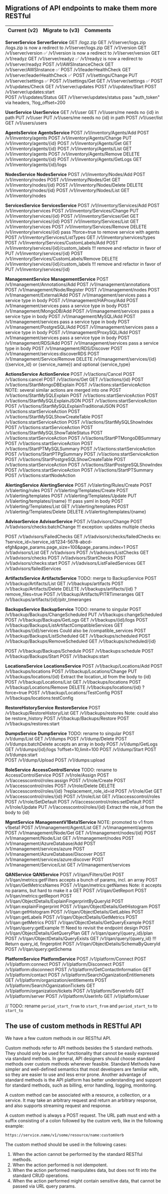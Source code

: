 ## Migrations of API endpoints to make them more RESTful

| Current (v2)                                    | Migrate to (v3)                                | Comments                        |
| ----------------------------------------------- | ---------------------------------------------- | ------------------------------- |

**ServerService**                                   **ServerService**
GET /logz.zip                                       GET /v1/server/logs.zip                          /logs.zip is now a redirect to /v1/server/logs.zip
GET /v1/version                                     GET /v1/server/version                           ✅ /v1/version is now a redirect to /v1/server/version
GET /v1/readyz                                      GET /v1/server/readyz                            ✅ /v1/readyz is now a redirect to /v1/server/readyz
POST /v1/AWSInstanceCheck                           GET /v1/server/AWSInstance                       ✅
POST /v1/leaderHealthCheck                          GET /v1/server/leaderHealthCheck                 ✅
POST /v1/settings/Change                            PUT /v1/server/settings                          ✅
POST /v1/settings/Get                               GET /v1/server/settings                          ✅
POST /v1/updates/Check                              GET /v1/server/updates
POST /v1/updates/Start                              POST /v1/server/updates:start                  
POST /v1/updates/Status                             GET /v1/server/updates/status                    pass "auth_token" via headers, ?log_offset=200

**UserService**                                     **UserService**
GET /v1/user                                        GET /v1/users/me                                 needs no {id} in path
PUT /v1/user                                        PUT /v1/users/me                                 needs no {id} in path
POST /v1/user/list                                  GET /v1/users/users

**AgentsService**                                   **AgentsService**
POST /v1/inventory/Agents/Add                       POST /v1/inventory/agents
POST /v1/inventory/Agents/Change                    PUT /v1/inventory/agents/{id}
POST /v1/inventory/Agents/Get                       GET /v1/inventory/agents/{id}
POST /v1/inventory/Agents/List                      GET /v1/inventory/agents
POST /v1/inventory/Agents/Remove                    DELETE /v1/inventory/agents/{id}
POST /v1/inventory/Agents/GetLogs                   GET /v1/inventory/agents/{id}/logs            

**NodesService**                                   **NodesService**
POST /v1/inventory/Nodes/Add                        POST /v1/inventory/nodes
POST /v1/inventory/Nodes/Get                        GET /v1/inventory/nodes/{id}
POST /v1/inventory/Nodes/Delete                     DELETE /v1/inventory/nodes/{id}
POST /v1/inventory/Nodes/List                       GET /v1/inventory/nodes

**ServicesService**                                 **ServicesService**
POST /v1/inventory/Services/Add                     POST /v1/inventory/services
POST /v1/inventory/Services/Change                  PUT /v1/inventory/services/{id}
POST /v1/inventory/Servicse/Get                     GET /v1/inventory/services/{id}
POST /v1/inventory/Services/List                    GET /v1/inventory/services
POST /v1/inventory/Services/Remove                  DELETE /v1/inventory/services/{id}               pass ?force=true to remove service with agents
POST /v1/inventory/Services/ListTypes               GET /v1/inventory/services/types
POST /v1/inventory/Services/CustomLabels/Add        POST /v1/inventory/services/{id}/custom_labels   !!! remove and refactor in favor of PUT /v1/inventory/services/{id}
POST /v1/inventory/Services/CustomLabels/Remove     DELETE /v1/inventory/services/{id}/custom_labels !!! remove and refactor in favor of PUT /v1/inventory/services/{id}

**ManagementService**                               **ManagementService**
POST /v1/management/Annotations/Add                 POST /v1/management/annotations
POST /v1/management/Node/Register                   POST /v1/management/nodes
POST /v1/management/External/Add                    POST /v1/management/services                     pass a service type in body
POST /v1/management/HAProxy/Add                     POST /v1/management/services                     pass a service type in body
POST /v1/management/MongoDB/Add                     POST /v1/management/services                     pass a service type in body
POST /v1/management/MySQL/Add                       POST /v1/management/services                     pass a service type in body
POST /v1/management/PostgreSQL/Add                  POST /v1/management/services                     pass a service type in body
POST /v1/management/ProxySQL/Add                    POST /v1/management/services                     pass a service type in body
POST /v1/management/RDS/Add                         POST /v1/management/services                     pass a service type in body
POST /v1/management/RDS/Discover                    POST /v1/management/services:discoverRDS
POST /v1/management/Service/Remove                  DELETE /v1/management/services/{id}              ({service_id} or {service_name}) and optional {service_type}

**ActionsService**                                  **ActionService**
POST /v1/actions/Cancel                             POST /v1/actions:cancel
POST /v1/actions/Get                                GET /v1/actions/{id}
POST /v1/actions/StartMongoDBExplain                POST /v1/actions:startServiceAction              NOTE: several similar actions are merged into one
POST /v1/actions/StartMySQLExplain                  POST /v1/actions:startServiceAction
POST /v1/actions/StartMySQLExplainJSON              POST /v1/actions:startServiceAction
POST /v1/actions/StartMySQLExplainTraditionalJSON   POST /v1/actions:startServiceAction
POST /v1/actions/StartMySQLShowCreateTable          POST /v1/actions:startServiceAction
POST /v1/actions/StartMySQLShowIndex                POST /v1/actions:startServiceAction
POST /v1/actions/StartMySQLShowTableStatus          POST /v1/actions:startServiceAction
POST /v1/actions/StartPTMongoDBSummary              POST /v1/actions:startServiceAction
POST /v1/actions/StartPTMySQLSummary                POST /v1/actions:startServiceAction
POST /v1/actions/StartPTPgSummary                   POST /v1/actions:startServiceAction
POST /v1/actions/StartPostgreSQLShowCreateTable     POST /v1/actions:startServiceAction
POST /v1/actions/StartPostgreSQLShowIndex           POST /v1/actions:startServiceAction
POST /v1/actions/StartPTSummary                     POST /v1/actions:startNodeAction

**AlertingService**                                 **AlertingService**
POST /v1/alerting/Rules/Create                      POST /v1/alerting/rules
POST /v1/alerting/Templates/Create                  POST /v1/alerting/templates
POST /v1/alerting/Templates/Update                  PUT /v1/alerting/templates/{name}            !!! pass yaml in body
POST /v1/alerting/Templates/List                    GET /v1/alerting/templates
POST /v1/alerting/Templates/Delete                  DELETE /v1/alerting/templates/{name}

**AdvisorService**                                 **AdvisorService**
POST /v1/advisors/Change                            POST /v1/advisors/checks:batchChange         !!! exception: updates multiple checks
<!-- POST /v1/advisors/FailedChecks                 POST /v1/advisors/checks:failedChecks        !!! try to implement as a GET request, see below -->
POST /v1/advisors/FailedChecks                      GET /v1/advisors/checks/failedChecks         ex: ?service_id=/service_id/1234-5678-abcd-efgh&page_params.page_size=100&page_params.index=1
POST /v1/advisors/List                              GET /v1/advisors
POST /v1/advisors/ListChecks                        GET /v1/advisors/checks
POST /v1/advisors/StartChecks                       POST /v1/advisors/checks:start
POST /v1/advisors/ListFailedServices                GET /v1/advisors/failedServices

**ArtifactsService**                                **ArtifactsService**                             TODO: merge to BackupService
POST /v1/backup/Artifacts/List                      GET /v1/backups/artifacts
POST /v1/backup/Artifacts/Delete                    DELETE /v1/backups/artifacts/{id}                ?remove_files=true
POST /v1/backup/Artifacts/PITRTimeranges            GET /v1/backups/artifacts/{id}/pitr_timeranges

**BackupsService**                                  **BackupService**                                TODO: rename to singular
POST /v1/backup/Backups/ChangeScheduled             PUT /v1/backups:changeScheduled
POST /v1/backup/Backups/GetLogs                     GET /v1/backups/{id}/logs
POST /v1/backup/Backups/ListArtifactCompatibleServices GET /v1/backups/{id}/services                 Could also be /compatible_services
POST /v1/backup/Backups/ListScheduled               GET /v1/backups/scheduled
POST /v1/backup/Backups/RemoveScheduled             GET /v1/backups/scheduled/{id}
<!-- POST /v1/backup/Backups/Restore                                                                 Moved to RestoreService -->
POST /v1/backup/Backups/Schedule                    POST /v1/backups:schedule
POST /v1/backup/Backups/Start                       POST /v1/backups:start

**LocationsService**                                **LocationsService**
POST /v1/backup/Locations/Add                       POST /v1/backups/locations
POST /v1/backup/Locations/Change                    PUT /v1/backups/locations/{id}                   Extract the location_id from the body to {id}
POST /v1/backup/Locations/List                      GET /v1/backups/locations
POST /v1/backup/Locations/Remove                    DELETE /v1/backups/locations/{id}                ?force=true
POST /v1/backup/Locations/TestConfig                POST /v1/backups/locations:testConfig

**RestoreHistoryService**                           **RestoreService**
POST /v1/backup/RestoreHistory/List                 GET /v1/backups/restores                         Note: could also be restore_history
POST /v1/backup/Backups/Restore                     POST /v1/backups/restores:start

**DumpsService**                                    **DumpService**                                  TODO: rename to singular
POST /v1/dump/List                                  GET /v1/dumps
POST /v1/dump/Delete                                POST /v1/dumps:batchDelete                       accepts an array in body
POST /v1/dump/GetLogs                               GET /v1/dumps/{id}/logs                          ?offset=10,limit=100
POST /v1/dump/Start                                 POST /v1/dumps:start                          
POST /v1/dump/Upload                                POST /v1/dumps:upload

**RoleService**                                     **AccessControlService**                         TODO: rename to AccessControlService
POST /v1/role/Assign                                POST /v1/accesscontrol/roles:assign
POST /v1/role/Create                                POST /v1/accesscontrol/roles
POST /v1/role/Delete                                DELETE /v1/accesscontrol/roles/{id}              ?replacement_role_id=id
POST /v1/role/Get                                   GET /v1/accesscontrol/roles/{id}
POST /v1/role/List                                  GET /v1/accesscontrol/roles
POST /v1/role/SetDefault                            POST /v1/accesscontrol/roles:setDefault
POST /v1/role/Update                                PUT /v1/accesscontrol/roles/{id}                 Extract the role_id from the body to {id}

**MgmtService**                                     **ManagementV1Beta1Service**                     NOTE: promoted to v1 from v1beta1
POST /v1/management/Agent/List                      GET /v1/management/agents
POST /v1/management/Node/Get                        GET /v1/management/nodes/{id}
POST /v1/management/Node/List                       GET /v1/management/nodes
POST /v1/management/AzureDatabase/Add               POST /v1/management/services/azure
POST /v1/management/AzureDatabase/Discover          POST /v1/management/services/azure:discover
POST /v1/management/Service/List                    GET /v1/management/services

**QANService**                                      **QANService**
POST /v1/qan/Filters/Get                            POST /v1/qan/metrics:getFilters                  accepts a bunch of params, incl. an array
POST /v1/qan/GetMetricsNames                        POST /v1/qan/metrics:getNames                    Note: it accepts no params, but hard to make it a GET
POST /v1/qan/GetReport                              POST /v1/qan/metrics:getReport
POST /v1/qan/ObjectDetails/ExplainFingerprintByQueryId POST /v1/qan:explainFingerprint
POST /v1/qan/ObjectDetails/GetHistogram             POST /v1/qan:getHistogram
POST /v1/qan/ObjectDetails/GetLables                POST /v1/qan:getLabels
POST /v1/qan/ObjectDetails/GetMetrics               POST /v1/qan:getMetrics
POST /v1/qan/ObjectDetails/GetQueryExample          POST /v1/qan/query:getExample                   !!! Need to revisit the endpoint design
POST /v1/qan/ObjectDetails/GetQueryPlan             GET /v1/qan/query/{query_id}/plan
POST /v1/qan/ObjectDetails/QueryExists              GET /v1/qan/query/{query_id}                    !!! Return query_id, fingerptint
POST /v1/qan/ObjectDetails/SchemaByQueryId          POST /v1/qan/query:getSchema

**PlatformService**                                 **PlatformService**
POST /v1/platform/Connect                           POST /v1/platform:connect
POST /v1/platform/Disconnect                        POST /v1/platform:disconnect
POST /v1/platform/GetContactInformation             GET /v1/platform/contact
POST /v1/platform/SearchOganizationEntitlemenets    GET /v1/platform/organization/entitlements
POST /v1/platform/SearchOganizationTickets          GET /v1/platform/organization/tickets
POST /v1/platform/ServerInfo                        GET /v1/platform/server
POST /v1/platform/UserInfo                          GET /v1/platform/user

// TODO: rename `period_start_from` to `start_from` and `period_start_to` to `start_to`


## The use of custom methods in RESTful API

We have a few custom methods in our RESTful API.

Custom methods refer to API methods besides the 5 standard methods. They should only be used for functionality that cannot be easily expressed via standard methods. In general, API designers should choose standard methods over custom methods whenever feasible. Standard Methods have simpler and well-defined semantics that most developers are familiar with, so they are easier to use and less error prone. Another advantage of standard methods is the API platform has better understanding and support for standard methods, such as billing, error handling, logging, monitoring.

A custom method can be associated with a resource, a collection, or a service. It may take an arbitrary request and return an arbitrary response, and also supports streaming request and response.

A custom method is always a POST request. The URL path must end with a suffix consisting of a colon followed by the custom verb, like in the following example:

```
https://service.name/v1/some/resource/name:customVerb
```

The custom method should be used in the following cases:

1. When the action cannot be performed by the standard RESTful methods. 
2. When the action performed is not idempotent.
3. When the action performed manipulates data, but does not fit into the standard CRUD operations.
4. When the action performed might contain sensitive data, that cannot be passed via URL query params.
